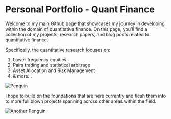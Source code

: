 # Personal Portfolio - Quant Finance

Welcome to my main Github page that showcases my journey in developing within the domain of quantitative finance. On this page, you'll find a collection of my projects, research papers, and blog posts related to quantitative finance. 

Specifically, the quantitative research focuses on:
1. Lower frequency equities
2. Pairs trading and statistical arbitrage
3. Asset Allocation and Risk Management
4. & more...

![Penguin](https://imgur.com/Z6w7W62)


I hope to build on the foundations that are here currently and flesh them into to more full blown projects spanning across other areas within the field.





![Another Penguin](https://imgur.com/lOwqPQh)
